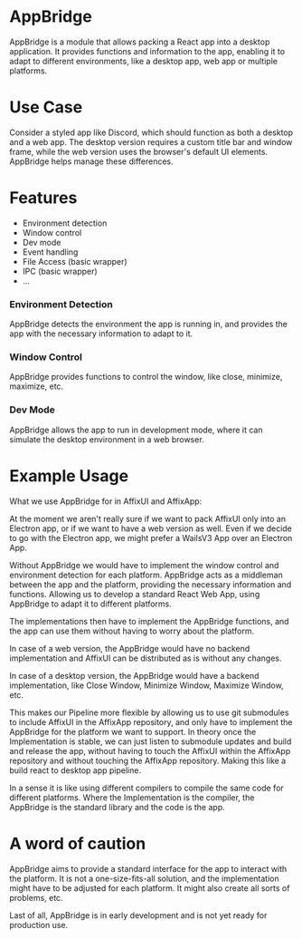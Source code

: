 # AppBridge

AppBridge is a module that allows packing a React app into a desktop application.
It provides functions and information to the app,
enabling it to adapt to different environments, like a desktop app, web app or multiple platforms.

# Use Case
Consider a styled app like Discord, which should function as both a desktop and a web app.
The desktop version requires a custom title bar and window frame,
while the web version uses the browser's default UI elements.
AppBridge helps manage these differences.

# Features
- Environment detection
- Window control
- Dev mode
- Event handling
- File Access (basic wrapper)
- IPC (basic wrapper)
- ...

### Environment Detection
AppBridge detects the environment the app is running in,
and provides the app with the necessary information to adapt to it.

### Window Control
AppBridge provides functions to control the window, like close, minimize, maximize, etc.

### Dev Mode
AppBridge allows the app to run in development mode,
where it can simulate the desktop environment in a web browser.

# Example Usage
What we use AppBridge for in AffixUI and AffixApp:

At the moment we aren't really sure if we want to pack AffixUI only into an Electron app,
or if we want to have a web version as well. Even if we decide to go with the Electron app,
we might prefer a WailsV3 App over an Electron App.

Without AppBridge we would have to implement the window control and environment detection for each platform.
AppBridge acts as a middleman between the app and the platform, providing the necessary information and functions.
Allowing us to develop a standard React Web App, using AppBridge to adapt it to different platforms.

The implementations then have to implement the AppBridge functions,
and the app can use them without having to worry about the platform.

In case of a web version, the AppBridge would have no backend implementation and AffixUI
can be distributed as is without any changes.

In case of a desktop version, the AppBridge would have a backend implementation,
like Close Window, Minimize Window, Maximize Window, etc.

This makes our Pipeline more flexible by allowing us to use git submodules to include AffixUI
in the AffixApp repository, and only have to implement the AppBridge for the platform we want to support.
In theory once the Implementation is stable, we can just listen to submodule updates and build and release the app,
without having to touch the AffixUI within the AffixApp repository and without touching the AffixApp repository.
Making this like a build react to desktop app pipeline.

In a sense it is like using different compilers to compile the same code for different platforms.
Where the Implementation is the compiler, the AppBridge is the standard library and the code is the app.

# A word of caution
AppBridge aims to provide a standard interface for the app to interact with the platform.
It is not a one-size-fits-all solution, and the implementation might have to be adjusted for each platform.
It might also create all sorts of problems, etc.

Last of all, AppBridge is in early development and is not yet ready for production use.